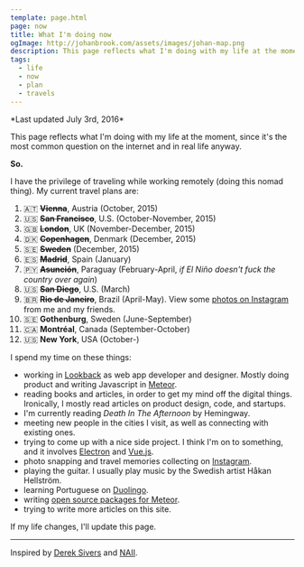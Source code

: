```yaml
---
template: page.html
page: now
title: What I'm doing now
ogImage: http://johanbrook.com/assets/images/johan-map.png
description: This page reflects what I'm doing with my life at the moment.
tags:
  - life
  - now
  - plan
  - travels
---
```


<p class="centered grey">
  *Last updated July 3rd, 2016*
</p>

This page reflects what I'm doing with my life at the moment, since it's the most common question on the internet and in real life anyway.

**So.**

I have the privilege of traveling while working remotely (doing this nomad thing). My current travel plans are:

1. 🇦🇹 ~~**Vienna**~~, Austria (October, 2015)
2. 🇺🇸 ~~**San Francisco**~~, U.S. (October-November, 2015)
3. 🇬🇧 ~~**London**~~, UK (November-December, 2015)
4. 🇩🇰 ~~**Copenhagen**~~, Denmark (December, 2015)
5. 🇸🇪 ~~**Sweden**~~ (December, 2015)
6. 🇪🇸 ~~**Madrid**~~, Spain (January)
7. 🇵🇾 ~~**Asunción**~~, Paraguay (February-April, *if El Niño doesn't fuck the country over again*)
8. 🇺🇸 ~~**San Diego**~~, U.S. (March)
9. 🇧🇷 ~~**Rio de Janeiro**~~, Brazil (April-May). View some [photos on Instagram](https://www.instagram.com/explore/tags/riosexton/) from me and my friends.
10. 🇸🇪 **Gothenburg**, Sweden (June-September)
11. 🇨🇦 **Montréal**, Canada (September-October)
12. 🇺🇸 **New York**, USA (October-)

I spend my time on these things:

- working in [Lookback](http://lookback.io) as web app developer and designer. Mostly doing product and writing Javascript in [Meteor](http://meteor.com).
- reading books and articles, in order to get my mind off the digital things. Ironically, I mostly read articles on product design, code, and startups.
- I'm currently reading *Death In The Afternoon* by Hemingway.
- meeting new people in the cities I visit, as well as connecting with existing ones.
- trying to come up with a nice side project. I think I'm on to something, and it involves [Electron](http://electron.atom.io) and [Vue.js](http://vuejs.org).
- photo snapping and travel memories collecting on [Instagram](http://instagram.com/johanbrook/).
- playing the guitar. I usually play music by the Swedish artist Håkan Hellström.
- learning Portuguese on [Duolingo](https://www.duolingo.com/johanbrook).
- writing [open source packages for Meteor](https://atmospherejs.com/lookback/).
- trying to write more articles on this site.

If my life changes, I'll update this page.

***

Inspired by [Derek Sivers](https://sivers.org/now) and [NAII](http://naii.de/now/).
